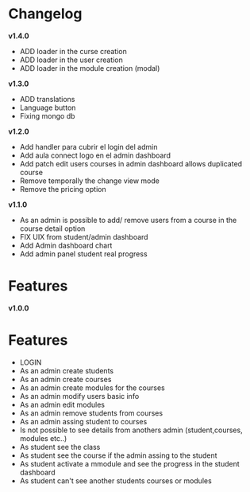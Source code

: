 # Changelog

**v1.4.0**

- ADD loader in the curse creation
- ADD loader in the user creation
- ADD loader in the module creation (modal)

**v1.3.0**

- ADD translations
- Language button
- Fixing mongo db

**v1.2.0**

- Add handler para cubrir el login del admin
- Add aula connect logo en el admin dashboard
- Add patch edit users courses in admin dashboard allows duplicated course
- Remove temporally the change view mode
- Remove the pricing option

**v1.1.0**

- As an admin is possible to add/ remove users from a course in the course detail option
- FIX UIX from student/admin dashboard
- Add Admin dashboard chart
- Add admin panel student real progress

# Features

**v1.0.0**

# Features

- LOGIN
- As an admin create students
- As an admin create courses
- As an admin create modules for the courses
- As an admin modify users basic info
- As an admin edit modules
- As an admin remove students from courses
- As an admin assing student to courses
- Is not possible to see details from anothers admin (student,courses, modules etc..)
- As student see the class
- As student see the course if the admin assing to the student
- As student activate a mmodule and see the progress in the student dashboard
- As student can't see another students courses or modules
